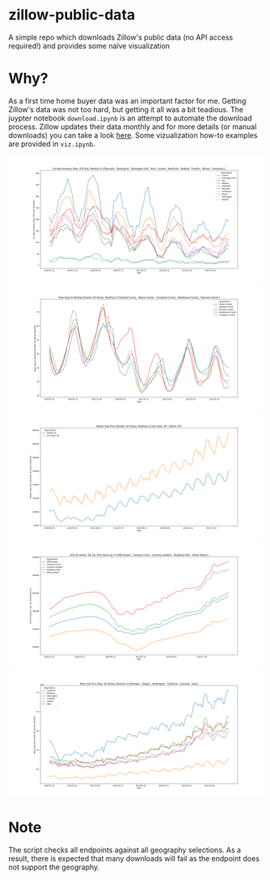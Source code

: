 # zillow-public-data
A simple repo which downloads Zillow's public data (no API access required!) and provides some naïve visualization

# Why?
As a first time home buyer data was an important factor for me. Getting Zillow's data was not too hard, but getting it all was a bit teadious. The juypter notebook `download.ipynb` is an attempt to automate the download process. Zillow updates their data monthly and for more details (or manual downloads) you can take a look [here](https://www.zillow.com/research/data/). Some vizualization how-to examples are provided in `viz.ipynb`. 

![City_invt_fs_uc_sfr_month.csv.png](./City_invt_fs_uc_sfr_month.csv.png)
![County_mean_doz_pending_uc_sfrcondo_sm_month.csv.png](./County_mean_doz_pending_uc_sfrcondo_sm_month.csv.png)
![Metro_median_sale_price_uc_sfrcondo_sm_month.csv.png](./Metro_median_sale_price_uc_sfrcondo_sm_month.csv.png)
![Neighborhood_zhvi_uc_sfrcondo_tier_0.67_1.0_sm_sa_month.csv.png](./Neighborhood_zhvi_uc_sfrcondo_tier_0.67_1.0_sm_sa_month.csv.png)
![State_mean_sale_price_uc_sfrcondo_month.csv.png](./State_mean_sale_price_uc_sfrcondo_month.csv.png)
# Note
The script checks all endpoints against all geography selections. As a result, there is expected that many downloads will fail as the endpoint does not support the geography.
